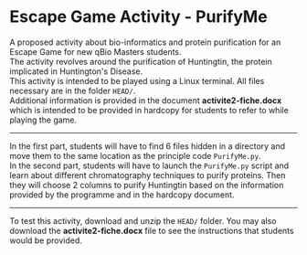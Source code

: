 # Escape Game Activity - PurifyMe
A proposed activity about bio-informatics and protein purification for an Escape Game for new qBio Masters students.<br>
The activity revolves around the purification of Huntingtin, the protein implicated in Huntington's Disease.<br>
This activity is intended to be played using a Linux terminal. All files necessary are in the folder `HEAD/`.<br>
Additional information is provided in the document **activite2-fiche.docx** which is intended to be provided in hardcopy for students to refer to while playing the game.<br>
***
In the first part, students will have to find 6 files hidden in a directory and move them to the same location as the principle code `PurifyMe.py`.<br>
In the second part, students will have to launch the `PurifyMe.py` script and learn about different chromatography techniques to purify proteins. Then they will choose 2 columns to purify Huntingtin based on the information provided by the programme and in the hardcopy document.<br>
***
To test this activity, download and unzip the `HEAD/` folder. You may also download the **activite2-fiche.docx** file to see the instructions that students would be provided.
